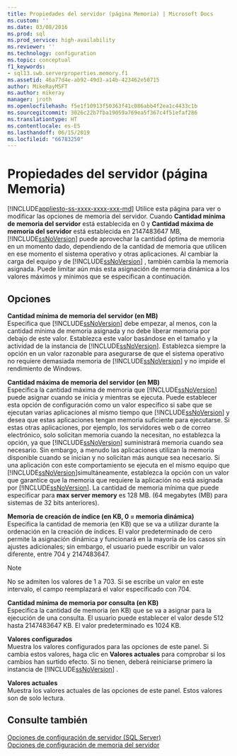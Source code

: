 ```yaml
---
title: Propiedades del servidor (página Memoria) | Microsoft Docs
ms.custom: ''
ms.date: 03/08/2016
ms.prod: sql
ms.prod_service: high-availability
ms.reviewer: ''
ms.technology: configuration
ms.topic: conceptual
f1_keywords:
- sql13.swb.serverproperties.memory.f1
ms.assetid: 46a77d4e-ab92-49d3-a14b-423462e50715
author: MikeRayMSFT
ms.author: mikeray
manager: jroth
ms.openlocfilehash: f5e1f10913f50363f41c086abb4f2ea1c4433c1b
ms.sourcegitcommit: 3026c22b7fba19059a769ea5f367c4f51efaf286
ms.translationtype: HT
ms.contentlocale: es-ES
ms.lasthandoff: 06/15/2019
ms.locfileid: "66783250"
---
```

# <a name="server-properties---memory-page"></a>Propiedades del servidor (página Memoria)
[!INCLUDE[appliesto-ss-xxxx-xxxx-xxx-md](../../includes/appliesto-ss-xxxx-xxxx-xxx-md.md)]
  Utilice esta página para ver o modificar las opciones de memoria del servidor. Cuando **Cantidad mínima de memoria del servidor** está establecida en 0 y **Cantidad máxima de memoria del servidor** está establecida en 2147483647 MB, [!INCLUDE[ssNoVersion](../../includes/ssnoversion-md.md)] puede aprovechar la cantidad óptima de memoria en un momento dado, dependiendo de la cantidad de memoria que utilicen en ese momento el sistema operativo y otras aplicaciones. Al cambiar la carga del equipo y de [!INCLUDE[ssNoVersion](../../includes/ssnoversion-md.md)] , también cambia la memoria asignada. Puede limitar aún más esta asignación de memoria dinámica a los valores máximos y mínimos que se especifican a continuación.  
  
## <a name="options"></a>Opciones  
 **Cantidad mínima de memoria del servidor (en MB)**  
 Especifica que [!INCLUDE[ssNoVersion](../../includes/ssnoversion-md.md)] debe empezar, al menos, con la cantidad mínima de memoria asignada y no debe liberar memoria por debajo de este valor. Establezca este valor basándose en el tamaño y la actividad de la instancia de [!INCLUDE[ssNoVersion](../../includes/ssnoversion-md.md)]. Establezca siempre la opción en un valor razonable para asegurarse de que el sistema operativo no requiere demasiada memoria de [!INCLUDE[ssNoVersion](../../includes/ssnoversion-md.md)] y no impide el rendimiento de Windows.  
  
 **Cantidad máxima de memoria del servidor (en MB)**  
 Especifica la cantidad máxima de memoria que [!INCLUDE[ssNoVersion](../../includes/ssnoversion-md.md)] puede asignar cuando se inicia y mientras se ejecuta. Puede establecer esta opción de configuración como un valor específico si sabe que se ejecutan varias aplicaciones al mismo tiempo que [!INCLUDE[ssNoVersion](../../includes/ssnoversion-md.md)] y desea que estas aplicaciones tengan memoria suficiente para ejecutarse. Si estas otras aplicaciones, por ejemplo, los servidores web o de correo electrónico, solo solicitan memoria cuando la necesitan, no establezca la opción, ya que [!INCLUDE[ssNoVersion](../../includes/ssnoversion-md.md)] suministrará memoria cuando sea necesario. Sin embargo, a menudo las aplicaciones utilizan la memoria disponible cuando se inician y no solicitan más aunque sea necesario. Si una aplicación con este comportamiento se ejecuta en el mismo equipo que [!INCLUDE[ssNoVersion](../../includes/ssnoversion-md.md)]simultáneamente, establezca la opción con un valor que garantice que la memoria que requiere la aplicación no está asignada por [!INCLUDE[ssNoVersion](../../includes/ssnoversion-md.md)]. La cantidad de memoria mínima que puede especificar para **max server memory** es 128 MB. (64 megabytes (MB) para sistemas de 32 bits anteriores).  
  
 **Memoria de creación de índice (en KB, 0 = memoria dinámica)**  
 Especifica la cantidad de memoria (en KB) que se va a utilizar durante la ordenación en la creación de índices. El valor predeterminado de cero permite la asignación dinámica y funcionará en la mayoría de los casos sin ajustes adicionales; sin embargo, el usuario puede escribir un valor diferente, entre 704 y 2147483647.  
  
> [!NOTE]  
>  No se admiten los valores de 1 a 703. Si se escribe un valor en este intervalo, el campo reemplazará el valor especificado con 704.  
  
 **Cantidad mínima de memoria por consulta (en KB)**  
 Especifica la cantidad de memoria (en KB) que se va a asignar para la ejecución de una consulta. El usuario puede establecer el valor desde 512 hasta 2147483647 KB. El valor predeterminado es 1024 KB.  
  
 **Valores configurados**  
 Muestra los valores configurados para las opciones de este panel. Si cambia estos valores, haga clic en **Valores actuales** para comprobar si los cambios han surtido efecto. Si no tienen, deberá reiniciarse primero la instancia de [!INCLUDE[ssNoVersion](../../includes/ssnoversion-md.md)] .  
  
 **Valores actuales**  
 Muestra los valores actuales de las opciones de este panel. Estos valores son de solo lectura.  
  
## <a name="see-also"></a>Consulte también  
 [Opciones de configuración de servidor &#40;SQL Server&#41;](../../database-engine/configure-windows/server-configuration-options-sql-server.md)   
 [Opciones de configuración de memoria del servidor](../../database-engine/configure-windows/server-memory-server-configuration-options.md)  
  
  
